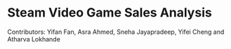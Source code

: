 # Steam Video Game Sales Analysis 
Contributors: Yifan Fan, Asra Ahmed, Sneha Jayapradeep, Yifei Cheng and Atharva Lokhande
